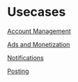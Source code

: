 Usecases
========

[Account Management](AccountManagement/README.md)

[Ads and Monetization](AdsMonetization/README.md)

[Notifications](Notifications/README.md)

[Posting](Posting/README.md)